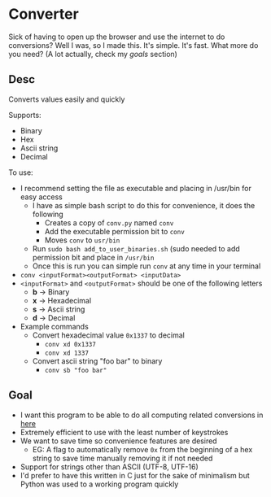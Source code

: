 # Converter
Sick of having to open up the browser and use the internet to do conversions?
Well I was, so I made this.
It's simple.
It's fast.
What more do you need?
(A lot actually, check my _goals_ section)

## Desc
Converts values easily and quickly

Supports:
- Binary
- Hex
- Ascii string
- Decimal

To use:
- I recommend setting the file as executable and placing in /usr/bin for easy access
  - I have as simple bash script to do this for convenience, it does the following
    - Creates a copy of `conv.py` named `conv`
    - Add the executable permission bit to `conv`
    - Moves `conv` to `usr/bin`
  - Run `sudo bash add_to_user_binaries.sh` (sudo needed to add permission bit and place in `/usr/bin`
  - Once this is run you can simple run `conv` at any time in your terminal
- `conv <inputFormat><outputFormat> <inputData>`
- `<inputFormat>` and `<outputFormat>` should be one of the following letters
  - __b__ -> Binary
  - __x__ -> Hexadecimal
  - __s__ -> Ascii string
  - __d__ -> Decimal
- Example commands
  - Convert hexadecimal value `0x1337` to decimal
    - `conv xd 0x1337`
    - `conv xd 1337`
  - Convert ascii string "foo bar" to binary
    - `conv sb "foo bar"`

## Goal
- I want this program to be able to do all computing related conversions in [here](https://www.rapidtables.com/convert/number/index.html)
- Extremely efficient to use with the least number of keystrokes
- We want to save time so convenience features are desired
  - EG: A flag to automatically remove `0x` from the beginning of a hex string to save time manually removing it if not needed
- Support for strings other than ASCII (UTF-8, UTF-16)
- I'd prefer to have this written in C just for the sake of minimalism but Python was used to a working program quickly
